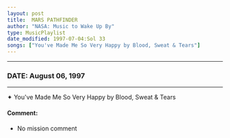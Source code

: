 ```yaml
---
layout: post
title:  MARS PATHFINDER
author: "NASA: Music to Wake Up By"
type: MusicPlaylist
date_modified: 1997-07-04:Sol 33
songs: ["You've Made Me So Very Happy by Blood, Sweat & Tears"]
---
```


----
### DATE: August 06, 1997
----
✦ You've Made Me So Very Happy by Blood, Sweat & Tears

#### Comment:
* No mission comment



<br/>
<center>
	<a target="_blank"
	   href="https://twitter.com/intent/tweet?hashtags=Space,NASA,Playlist,NASAWakeupCalls,SpaceProgram&text={{ page.author}}, '{{ page.songs.first }}' {{ page.title }}, {{ page.date | date: '%B %d, %Y' }}. {{ site.url }}{{ page.url }} @nasawakeupcalls">
	   <i class="fab fa-twitter" alt="Tweet this page" style="font-size: 1.3em;"></i>
	</a>
	&nbsp; 	<i class="fas fa-user-astronaut" style="font-size: 1.5em;"></i> &nbsp;
    <a type="amzn" search="'You've Made Me So Very Happy by Blood, Sweat & Tears'" category="popular music">
        <i class="fab fa-amazon" style="font-size: 1.3em;"></i>
    </a>
</center>
